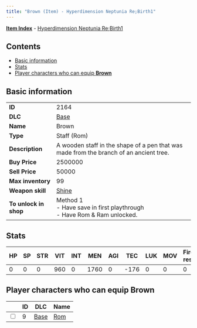 ```yaml
---
title: "Brown (Item) - Hyperdimension Neptunia Re;Birth1"
---
```


[**Item Index**](/neptunia/rb1/item/index.html) - [Hyperdimension Neptunia Re;Birth1](/neptunia/rb1)

## Contents

- [Basic information](#basic-information)
- [Stats](#stats)
- [Player characters who can equip **Brown**](#player-characters-who-can-equip-brown)

## Basic information

|   |   |
| -- | -- |
| **ID** | 2164 |
| **DLC** | [Base](/neptunia/rb1/dlc/1-base.html) |
| **Name** | Brown |
| **Type** | Staff (Rom) |
| **Description** | A wooden staff in the shape of a pen that was made from the branch of an ancient tree. |
| **Buy Price** | 2500000 |
| **Sell Price** | 50000 |
| **Max inventory** | 99 |
| **Weapon skill** | [Shine](/neptunia/rb1/skill/1-1601-shine.html) |
| **To unlock in shop** | Method 1<br />- Have save in first playthrough<br />- Have Rom & Ram unlocked. |


## Stats

| HP | SP | STR | VIT | INT | MEN | AGI | TEC | LUK | MOV | Fire res. | Ice res. | Wind res. | Lightning res. |
| -- | -- | --- | --- | --- | --- | --- | --- | --- | --- | --------- | -------- | --------- | -------------- |
| 0 | 0 | 0 | 960 | 0 | 1760 | 0 | -176 | 0 | 0 | 0 | 0 | 0 | 0 |


## Player characters who can equip **Brown**

|    | ID | DLC | Name |
| -- | -- | --- | ---- |
| <input type="checkbox" id="rb1-player-1-9" class="trackbox" /> | 9 | [Base](/neptunia/rb1/dlc/1-base.html) | [Rom](/neptunia/rb1/player/1-9-rom.html) |
